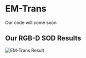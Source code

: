 # EM-Trans
Our code will come soon
## Our RGB-D SOD Results
![EM-Trans  Result](https://github.com/nzqyw/EM-Trans/assets/121913489/536f45ee-332d-4529-a076-62f85fdbe924)

